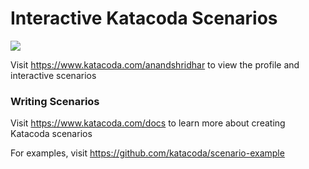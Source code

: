 # Interactive Katacoda Scenarios

[![](http://shields.katacoda.com/katacoda/anandshridhar/count.svg)](https://www.katacoda.com/anandshridhar "Get your profile on Katacoda.com")

Visit https://www.katacoda.com/anandshridhar to view the profile and interactive scenarios

### Writing Scenarios
Visit https://www.katacoda.com/docs to learn more about creating Katacoda scenarios

For examples, visit https://github.com/katacoda/scenario-example
